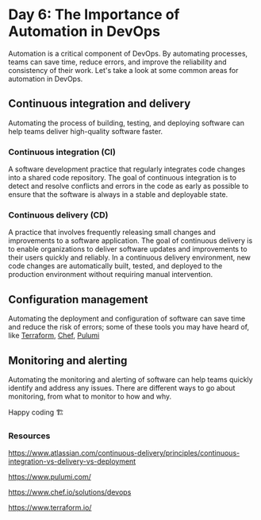 # Day 6: The Importance of Automation in DevOps



Automation is a critical component of DevOps. By automating processes, teams can save time, reduce errors, and improve the reliability and consistency of their work. Let's take a look at some common areas for automation in DevOps.



## Continuous integration and delivery

Automating the process of building, testing, and deploying software can help teams deliver high-quality software faster. 

### Continuous integration (CI)
 A software development practice that regularly integrates code changes into a shared code repository. The goal of continuous integration is to detect and resolve conflicts and errors in the code as early as possible to ensure that the software is always in a stable and deployable state. 

### Continuous delivery (CD) 
A practice that involves frequently releasing small changes and improvements to a software application. The goal of continuous delivery is to enable organizations to deliver software updates and improvements to their users quickly and reliably. In a continuous delivery environment, new code changes are automatically built, tested, and deployed to the production environment without requiring manual intervention.

## Configuration management
Automating the deployment and configuration of software can save time and reduce the risk of errors; some of these tools you may have heard of, like [Terraform](https://www.terraform.io/), [Chef](https://www.chef.io/solutions/devops), [Pulumi](https://www.pulumi.com/)

## Monitoring and alerting
Automating the monitoring and alerting of software can help teams quickly identify and address any issues. There are different ways to go about monitoring, from what to monitor to how and why.

Happy coding 🏗

### Resources

https://www.atlassian.com/continuous-delivery/principles/continuous-integration-vs-delivery-vs-deployment

https://www.pulumi.com/

https://www.chef.io/solutions/devops

https://www.terraform.io/
